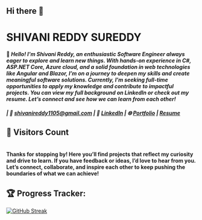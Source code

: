 ## Hi there 👋

# SHIVANI REDDY SUREDDY

#### 🚀 _**Hello!** I'm Shivani Reddy, an enthusiastic Software Engineer always eager to explore and learn new things. With hands-on experience in C#, ASP.NET Core, Azure cloud, and a solid foundation in web technologies like Angular and Blazor, I’m on a journey to deepen my skills and create meaningful software solutions. Currently, I'm seeking full-time opportunities to apply my knowledge and contribute to impactful projects. You can view my full background on LinkedIn or check out my resume. Let’s connect and see how we can learn from each other!_


##### | 📧 [shivanireddy1105@gmail.com](mailto:shivanireddy1105@gmail.com) | 🔗 [LinkedIn](https://www.linkedin.com/in/shivanisureddy/) | 🌐 [Portfolio](https://shivani1105.github.io/) | [Resume](https://github.com/shivani1105/shivani1105/blob/main/Software%20Engineer.pdf) 

## 🌟 Visitors Count

<img src="https://profile-counter.glitch.me/shivani1105/count.svg" alt="" />

#### Thanks for stopping by! Here you’ll find projects that reflect my curiosity and drive to learn. If you have feedback or ideas, I’d love to hear from you. Let’s connect, collaborate, and inspire each other to keep pushing the boundaries of what we can achieve!


## 🏆 Progress Tracker:
[![GitHub Streak](https://streak-stats.demolab.com?user=shivani1105&theme=dark&hide_border=true)](https://git.io/streak-stats)


<!--
**shivani1105/shivani1105** is a ✨ _special_ ✨ repository because its `README.md` (this file) appears on your GitHub profile.

Here are some ideas to get you started:

- 🔭 I’m currently working on ...
- 🌱 I’m currently learning ...
- 👯 I’m looking to collaborate on ...
- 🤔 I’m looking for help with ...
- 💬 Ask me about ...
- 📫 How to reach me: ...
- 😄 Pronouns: ...
- ⚡ Fun fact: ...
-->
